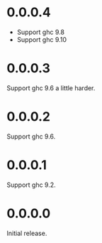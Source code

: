# 0.0.0.4

- Support ghc 9.8
- Support ghc 9.10


# 0.0.0.3

Support ghc 9.6 a little harder.


# 0.0.0.2

Support ghc 9.6.


# 0.0.0.1

Support ghc 9.2.


# 0.0.0.0

Initial release.
